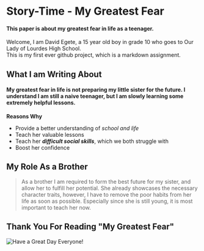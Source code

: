 # Story-Time - My Greatest Fear

#### This paper is about my greatest fear in life as a teenager.  
Welcome, I am David Egete, a 15 year old boy in grade 10 who goes to Our Lady of Lourdes High School.  
This is my first ever github project, which is a markdown assignment.

## What I am Writing About
#### My greatest fear in life is not preparing my little sister for the future. I understand I am still a naive teenager, but I am slowly learning some extremely helpful lessons.

__Reasons Why__
* Provide a better understanding of *school and life*
* Teach her valuable lessons
* Teach her ***difficult social skills***, which we both struggle with
* Boost her confidence

## My Role As a Brother
> As a brother I am required to form the best future for my sister, and allow her to fulfill her potential. She already showcases the necessary character traits, however, I have to remove the poor habits from her life as soon as possible.
> Especially since she is still young, it is most important to teach her now.

## Thank You For Reading "My Greatest Fear"

![Have a Great Day Everyone!](https://www.wishesmsg.com/wp-content/uploads/Have-a-Great-Day.jpg)
